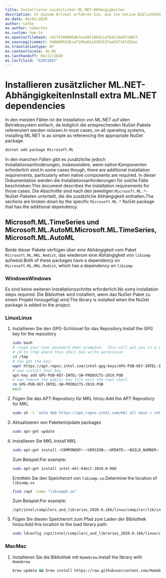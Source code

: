 ```yaml
---
title: Installieren zusätzlicher ML.NET-Abhängigkeiten
description: In diesem Artikel erfahren Sie, wie Sie native Bibliotheken installieren, von denen ML.NET-Pakete abhängig sind, die jedoch nicht in der Installation von NuGet-Paketen enthalten sind.
ms.date: 04/02/2020
author: natke
ms.author: nakersha
ms.custom: how-to
ms.openlocfilehash: c427439d0950bfea38f1d6d11af84216e0f1965f
ms.sourcegitcommit: 348bb052d5cef109a61a3d5253faa5d7167d55ac
ms.translationtype: HT
ms.contentlocale: de-DE
ms.lasthandoff: 04/22/2020
ms.locfileid: "82021847"
---
```

# <a name="install-extra-mlnet-dependencies"></a><span data-ttu-id="49763-103">Installieren zusätzlicher ML.NET-Abhängigkeiten</span><span class="sxs-lookup"><span data-stu-id="49763-103">Install extra ML.NET dependencies</span></span>

<span data-ttu-id="49763-104">In den meisten Fällen ist die Installation von ML.NET auf allen Betriebssystem einfach, da lediglich die entsprechenden NuGet-Pakete referenziert werden müssen.</span><span class="sxs-lookup"><span data-stu-id="49763-104">In most cases, on all operating systems, installing ML.NET is as simple as referencing the appropriate NuGet package.</span></span>

```bash
dotnet add package Microsoft.ML
```

<span data-ttu-id="49763-105">In den manchen Fällen gibt es zusätzliche jedoch Installationsanforderungen, insbesondere, wenn native Komponenten erforderlich sind.</span><span class="sxs-lookup"><span data-stu-id="49763-105">In some cases though, there are additional installation requirements, particularly when native components are required.</span></span> <span data-ttu-id="49763-106">In dieser Dokumentation werden die Installationsanforderungen für solche Fälle beschrieben.</span><span class="sxs-lookup"><span data-stu-id="49763-106">This document describes the installation requirements for those cases.</span></span> <span data-ttu-id="49763-107">Die Abschnitte sind nach den jeweiligen `Microsoft.ML.*`-NuGet-Paketen unterteilt, die die zusätzliche Abhängigkeit enthalten.</span><span class="sxs-lookup"><span data-stu-id="49763-107">The sections are broken down by the specific `Microsoft.ML.*` NuGet package that has the additional dependency.</span></span>

## <a name="microsoftmltimeseries-microsoftmlautoml"></a><span data-ttu-id="49763-108">Microsoft.ML.TimeSeries und Microsoft.ML.AutoML</span><span class="sxs-lookup"><span data-stu-id="49763-108">Microsoft.ML.TimeSeries, Microsoft.ML.AutoML</span></span>

<span data-ttu-id="49763-109">Beide dieser Pakete verfügen über eine Abhängigkeit vom Paket `Microsoft.ML.MKL.Redist`, das wiederum eine Abhängigkeit von `libiomp` aufweist.</span><span class="sxs-lookup"><span data-stu-id="49763-109">Both of these packages have a dependency on `Microsoft.ML.MKL.Redist`, which has a dependency on `libiomp`.</span></span>

### <a name="windows"></a><span data-ttu-id="49763-110">Windows</span><span class="sxs-lookup"><span data-stu-id="49763-110">Windows</span></span>

<span data-ttu-id="49763-111">Es sind keine weiteren Installationsschritte erforderlich.</span><span class="sxs-lookup"><span data-stu-id="49763-111">No extra installation steps required.</span></span> <span data-ttu-id="49763-112">Die Bibliothek wird installiert, wenn das NuGet-Paket zu einem Projekt hinzugefügt wird.</span><span class="sxs-lookup"><span data-stu-id="49763-112">The library is installed when the NuGet package is added to the project.</span></span>

### <a name="linux"></a><span data-ttu-id="49763-113">Linux</span><span class="sxs-lookup"><span data-stu-id="49763-113">Linux</span></span>

1. <span data-ttu-id="49763-114">Installieren Sie den GPG-Schlüssel für das Repository.</span><span class="sxs-lookup"><span data-stu-id="49763-114">Install the GPG key for the repository</span></span>

    ```bash
    sudo bash
    # <type your user password when prompted.  this will put you in a root shell>
    # cd to /tmp where this shell has write permission
    cd /tmp
    # now get the key:
    wget https://apt.repos.intel.com/intel-gpg-keys/GPG-PUB-KEY-INTEL-SW-PRODUCTS-2019.PUB
    # now install that key
    apt-key add GPG-PUB-KEY-INTEL-SW-PRODUCTS-2019.PUB
    # now remove the public key file exit the root shell
    rm GPG-PUB-KEY-INTEL-SW-PRODUCTS-2019.PUB
    exit
    ```

2. <span data-ttu-id="49763-115">Fügen Sie das APT-Repository für MKL hinzu.</span><span class="sxs-lookup"><span data-stu-id="49763-115">Add the APT Repository for MKL</span></span>

    ```bash
    sudo sh -c 'echo deb https://apt.repos.intel.com/mkl all main > /etc/apt/sources.list.d/intel-mkl.list'
    ```

3. <span data-ttu-id="49763-116">Aktualisieren von Paketen</span><span class="sxs-lookup"><span data-stu-id="49763-116">Update packages</span></span>

    ```bash
    sudo apt-get update
    ```

4. <span data-ttu-id="49763-117">Installieren Sie MKL.</span><span class="sxs-lookup"><span data-stu-id="49763-117">Install MKL</span></span>

    ```bash
    sudo apt-get install <COMPONENT>-<VERSION>.<UPDATE>-<BUILD_NUMBER>
    ```

    <span data-ttu-id="49763-118">Zum Beispiel:</span><span class="sxs-lookup"><span data-stu-id="49763-118">For example:</span></span>

    ```bash
    sudo apt-get install intel-mkl-64bit-2020.0-088
    ```

    <span data-ttu-id="49763-119">Ermitteln Sie den Speicherort von `libiomp.so`.</span><span class="sxs-lookup"><span data-stu-id="49763-119">Determine the location of `libiomp.so`</span></span>

    ```bash
    find /opt -name "libiomp5.so"
    ```

    <span data-ttu-id="49763-120">Zum Beispiel:</span><span class="sxs-lookup"><span data-stu-id="49763-120">For example:</span></span>

    ```output
    /opt/intel/compilers_and_libraries_2020.0.166/linux/compiler/lib/intel64_lin/libiomp5.so
    ```

5. <span data-ttu-id="49763-121">Fügen Sie diesen Speicherort zum Pfad zum Laden der Bibliothek hinzu:</span><span class="sxs-lookup"><span data-stu-id="49763-121">Add this location to the load library path:</span></span>

    ```bash
    sudo ldconfig /opt/intel/compilers_and_libraries_2020.0.166/linux/compiler/lib/intel64_lin
    ```

### <a name="mac"></a><span data-ttu-id="49763-122">Mac</span><span class="sxs-lookup"><span data-stu-id="49763-122">Mac</span></span>

1. <span data-ttu-id="49763-123">Installieren Sie die Bibliothek mit `Homebrew`.</span><span class="sxs-lookup"><span data-stu-id="49763-123">Install the library with `Homebrew`</span></span>

    ```bash
    brew update && brew install https://raw.githubusercontent.com/Homebrew/homebrew-core/f5b1ac99a7fba27c19cee0bc4f036775c889b359/Formula/libomp.rb && brew link libomp --force
    ```
